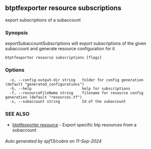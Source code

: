 ## btptfexporter resource subscriptions

export subscriptions of a subaccount

### Synopsis

exportSubaccountSubscriptions will export subscriptions of the given subaccount and generate resource configuration for it

```
btptfexporter resource subscriptions [flags]
```

### Options

```
  -o, --config-output-dir string   folder for config generation (default "generated_configurations")
  -h, --help                       help for subscriptions
  -f, --resourceFileName string    filename for resource config generation (default "resources.tf")
  -s, --subaccount string          Id of the subaccount
```

### SEE ALSO

* [btptfexporter resource](btptfexporter_resource.md)	 - Export specific btp resources from a subaccount

###### Auto generated by spf13/cobra on 11-Sep-2024
